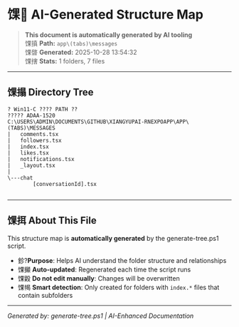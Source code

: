 ﻿# 馃 AI-Generated Structure Map

> **This document is automatically generated by AI tooling**  
> 馃搷 **Path:** `app\(tabs)\messages`  
> 馃晵 **Generated:** 2025-10-28 13:54:32  
> 馃搳 **Stats:** 1 folders, 7 files

---

## 馃搨 Directory Tree

```
? Win11-C ???? PATH ??
????? ADAA-1520
C:\USERS\ADMIN\DOCUMENTS\GITHUB\XIANGYUPAI-RNEXPOAPP\APP\(TABS)\MESSAGES
|   comments.tsx
|   followers.tsx
|   index.tsx
|   likes.tsx
|   notifications.tsx
|   _layout.tsx
|   
\---chat
        [conversationId].tsx
        

```

---

## 馃挕 About This File

This structure map is **automatically generated** by the generate-tree.ps1 script.

- 鉁?**Purpose**: Helps AI understand the folder structure and relationships
- 馃攧 **Auto-updated**: Regenerated each time the script runs
- 馃毇 **Do not edit manually**: Changes will be overwritten
- 馃幆 **Smart detection**: Only created for folders with `index.*` files that contain subfolders

---

*Generated by: generate-tree.ps1 | AI-Enhanced Documentation*
